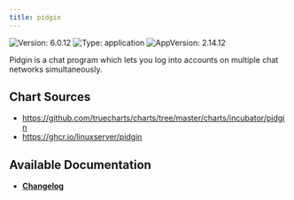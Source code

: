 ```yaml
---
title: pidgin
---
```


![Version: 6.0.12](https://img.shields.io/badge/Version-6.0.12-informational?style=flat-square) ![Type: application](https://img.shields.io/badge/Type-application-informational?style=flat-square) ![AppVersion: 2.14.12](https://img.shields.io/badge/AppVersion-2.14.12-informational?style=flat-square)

Pidgin is a chat program which lets you log into accounts on multiple chat networks simultaneously.

## Chart Sources

- https://github.com/truecharts/charts/tree/master/charts/incubator/pidgin
- https://ghcr.io/linuxserver/pidgin

## Available Documentation

- [**Changelog**](./CHANGELOG.md)
